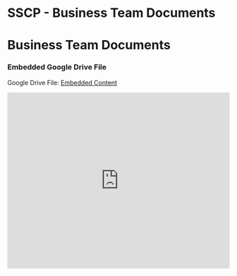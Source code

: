 # SSCP - Business Team Documents

# Business Team Documents

[](https://drive.google.com/folderview?id=1g5mlJhlNGEnsjiEE33-ZdoHbsxK7FMy3)

### Embedded Google Drive File

Google Drive File: [Embedded Content](https://drive.google.com/embeddedfolderview?id=1g5mlJhlNGEnsjiEE33-ZdoHbsxK7FMy3#list)

<iframe width="100%" height="400" src="https://drive.google.com/embeddedfolderview?id=1g5mlJhlNGEnsjiEE33-ZdoHbsxK7FMy3#list" frameborder="0"></iframe>

